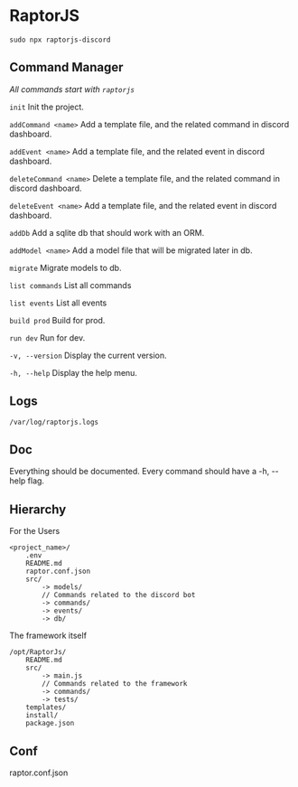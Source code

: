 # RaptorJS

```
sudo npx raptorjs-discord
```

## Command Manager

*All commands start with `raptorjs`*

`init` Init the project.

`addCommand <name>` Add a template file, and the related command in discord dashboard.

`addEvent <name>` Add a template file, and the related event in discord dashboard.

`deleteCommand <name>` Delete a template file, and the related command in discord dashboard.

`deleteEvent <name>` Add a template file, and the related event in discord dashboard.

`addDb` Add a sqlite db that should work with an ORM.

`addModel <name>` Add a model file that will be migrated later in db.

`migrate` Migrate models to db.

`list commands` List all commands

`list events` List all events

`build prod` Build for prod.

`run dev` Run for dev.

`-v, --version` Display the current version.

`-h, --help` Display the help menu.


## Logs

`/var/log/raptorjs.logs`

## Doc

Everything should be documented.
Every command should have a -h, --help flag.

## Hierarchy

For the Users

```
<project_name>/
    .env
    README.md
    raptor.conf.json
    src/
        -> models/
        // Commands related to the discord bot
        -> commands/
        -> events/
        -> db/
```

The framework itself

```
/opt/RaptorJs/
    README.md
    src/
        -> main.js
        // Commands related to the framework
        -> commands/
        -> tests/
    templates/
    install/
    package.json
```

## Conf 

raptor.conf.json
